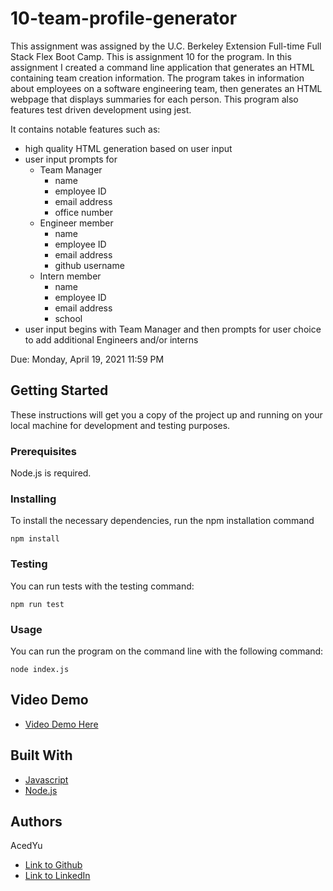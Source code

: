# 10-team-profile-generator
This assignment was assigned by the U.C. Berkeley Extension Full-time Full Stack Flex Boot Camp.
This is assignment 10 for the program. In this assignment I created a command line application that generates an HTML containing team creation information. The program takes in information about employees on a software engineering team, then generates an HTML webpage that displays summaries for each person. This program also features test driven development using jest.

It contains notable features such as:
- high quality HTML generation based on user input
- user input prompts for
  - Team Manager
    - name
    - employee ID
    - email address
    - office number
  - Engineer member
    - name
    - employee ID
    - email address
    - github username
  - Intern member
    - name
    - employee ID
    - email address
    - school
- user input begins with Team Manager and then prompts for user choice to add additional Engineers and/or interns

Due: Monday, April 19, 2021 11:59 PM

## Getting Started

These instructions will get you a copy of the project up and running on your local machine for development and testing purposes.

### Prerequisites

Node.js is required.

### Installing
To install the necessary dependencies, run the npm installation command
```
npm install
```

### Testing
You can run tests with the testing command:
```
npm run test
```

### Usage
You can run the program on the command line with the following command:
```
node index.js
```

## Video Demo
* [Video Demo Here](https://youtu.be/PkP8SJtUe0c)

## Built With

* [Javascript](https://developer.mozilla.org/en-US/docs/Web/JavaScript)
* [Node.js](https://nodejs.org/en/docs/)

## Authors
AcedYu
- [Link to Github](https://github.com/AcedYu)
- [Link to LinkedIn](https://www.linkedin.com/in/alex-yu-3712811b9/)